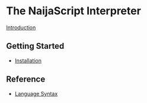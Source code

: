 # The NaijaScript Interpreter

[Introduction](README.md)

## Getting Started

- [Installation](INSTALLATION.md)

## Reference

- [Language Syntax](SYNTAX.md)
